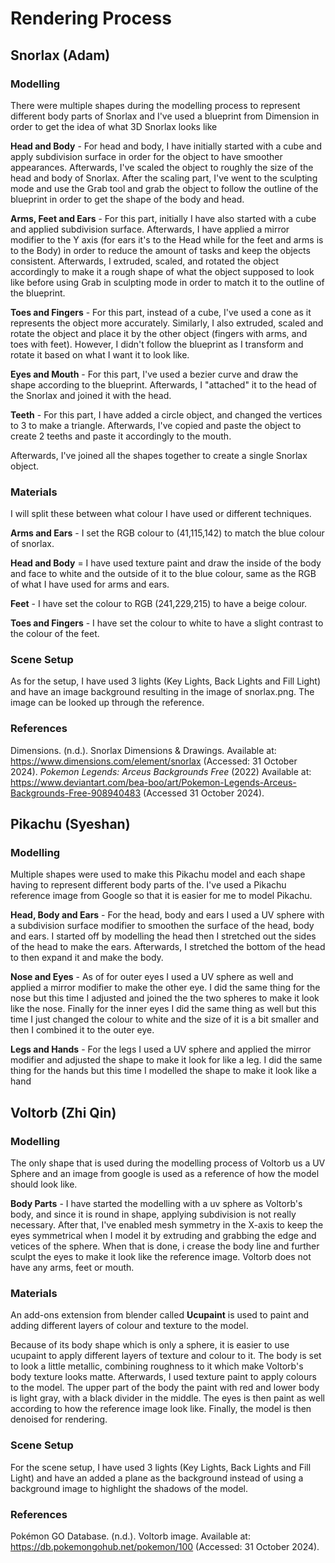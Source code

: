 # Rendering Process

## Snorlax (Adam)

### Modelling
There were multiple shapes during the modelling process to represent different body parts of Snorlax and I've used a blueprint from Dimension in order to get the idea of what 3D Snorlax looks like

**Head and Body** - For head and body, I have initially started with a cube and apply subdivision surface in order for the object to have smoother appearances. Afterwards, I've scaled the object to roughly the size of the head and body of Snorlax. After the scaling part, I've went to the sculpting mode and use the Grab tool and grab the object to follow the outline of the blueprint in order to get the shape of the body and head.

**Arms, Feet and Ears** - For this part, initially I have also started with a cube and applied subdivision surface. Afterwards, I have applied a mirror modifier to the Y axis (for ears it's to the Head while for the feet and arms is to the Body) in order to reduce the amount of tasks and keep the objects consistent. Afterwards, I extruded, scaled, and rotated the object accordingly to make it a rough shape of what the object supposed to look like before using Grab in sculpting mode in order to match it to the outline of the blueprint.

**Toes and Fingers** - For this part, instead of a cube, I've used a cone as it represents the object more accurately. Similarly, I also extruded, scaled and rotate the object and place it by the other object (fingers with arms, and toes with feet). However, I didn't follow the blueprint as I transform and rotate it based on what I want it to look like.

**Eyes and Mouth** - For this part, I've used a bezier curve and draw the shape according to the blueprint. Afterwards, I "attached" it to the head of the Snorlax and joined it with the head.

**Teeth** - For this part, I have added a circle object, and changed the vertices to 3 to make a triangle. Afterwards, I've copied and paste the object to create 2 teeths and paste it accordingly to the mouth.

Afterwards, I've joined all the shapes together to create a single Snorlax object.

### Materials

I will split these between what colour I have used or different techniques.

**Arms and Ears** - I set the RGB colour to (41,115,142) to match the blue colour of snorlax.

**Head and Body** = I have used texture paint and draw the inside of the body and face to white and the outside of it to the blue colour, same as the RGB of what I have used for arms and ears.

**Feet** - I have set the colour to RGB (241,229,215) to have a beige colour.

**Toes and Fingers** - I have set the colour to white to have a slight contrast to the colour of the feet.

### Scene Setup

As for the setup, I have used 3 lights (Key Lights, Back Lights and  Fill Light) and have an image background resulting in the image of snorlax.png. The image can be looked up through the reference.

### References
Dimensions. (n.d.). Snorlax Dimensions & Drawings. Available at: https://www.dimensions.com/element/snorlax (Accessed: 31 October 2024).
*Pokemon Legends: Arceus Backgrounds Free* (2022) Available at: https://www.deviantart.com/bea-boo/art/Pokemon-Legends-Arceus-Backgrounds-Free-908940483 
(Accessed 31 October 2024).

## Pikachu (Syeshan)

### Modelling
Multiple shapes were used to make this Pikachu model and each shape having to represent different body parts of the. I've used a Pikachu reference image from Google so that it is easier for me to model Pikachu.

**Head, Body and Ears** - For the head, body and ears I used a UV sphere with a subdivision surface modifier to smoothen the surface of the head, body and ears. I started off by modelling the head then I stretched out the sides of the head to make the ears. Afterwards, I stretched the bottom of the head to then expand it and make the body.

**Nose and Eyes** - As of for outer eyes I used a UV sphere as well and applied a mirror modifier to make the other eye. I did the same thing for the nose but this time I adjusted and joined the the two spheres to make it look like the nose. Finally for the inner eyes I did the same thing as well but this time I just changed the colour to white and the size of it is a bit smaller and then I combined it to the outer eye.

**Legs and Hands** - For the legs I used a UV sphere and applied the mirror modifier and adjusted the shape to make it look for like a leg. I did the same thing for the hands but this time I modelled the shape to make it look like a hand




## Voltorb (Zhi Qin)

### Modelling
The only shape that is used during the modelling process of Voltorb us a UV Sphere and an image from google is used as a reference of how the model should look like.

**Body Parts** - I have started the modelling with a uv sphere as Voltorb's body, and since it is round in shape, applying subdivision is not really necessary. After that, I've enabled mesh symmetry in the X-axis to keep the eyes symmetrical when I model it by extruding and grabbing the edge and vetices of the sphere. When that is done, i crease the body line and further sculpt the eyes to make it look like the reference image. Voltorb does not have any arms, feet or mouth.

### Materials

An add-ons extension from blender called **Ucupaint** is used to paint and adding different layers of colour and texture to the model.

Because of its body shape which is only a sphere, it is easier to use ucupaint to apply different layers of texture and colour to it. The body is set to look a little metallic, combining roughness to it which make Voltorb's body texture looks matte. Afterwards, I used texture paint to apply colours to the model. The upper part of the body the paint with red and lower body is light gray, with a black divider in the middle. The eyes is then paint as well according to how the reference image look like. Finally, the model is then denoised for rendering.


### Scene Setup

For the scene setup, I have used 3 lights (Key Lights, Back Lights and  Fill Light) and have an added a plane as the background instead of using a background image to highlight the shadows of the model.

### References
Pokémon GO Database. (n.d.). Voltorb image. Available at: https://db.pokemongohub.net/pokemon/100 (Accessed: 31 October 2024).
